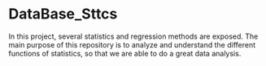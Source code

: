 # DataBase_Sttcs
In this project, several statistics and regression methods are exposed. The main purpose of this repository is to analyze and understand the different functions of statistics,
so that we are able to do a great data analysis.
